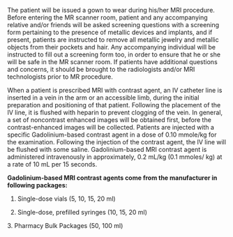 The patient will be issued a gown to wear during his/her MRI procedure. Before entering the MR scanner room, patient and any accompanying relative and/or friends will be asked screening questions with a screening form pertaining to the presence of metallic devices and implants, and if present, patients are instructed to remove all metallic jewelry and metallic objects from their pockets and hair. Any accompanying individual will be instructed to fill out a screening form too, in order to ensure that he or she will be safe in the MR scanner room. If patients have additional questions and concerns, it should be brought to the radiologists and/or MRI technologists prior to MR procedure.

When a patient is prescribed MRI with contrast agent, an IV catheter line is inserted in a vein in the arm or an accessible limb, during the initial preparation and positioning of that patient. Following the placement of the IV line, it is flushed with heparin to prevent clogging of the vein. In general, a set of noncontrast enhanced images will be obtained first, before the contrast-enhanced images will be collected. Patients are injected with a specific Gadolinium-based contrast agent in a dose of 0.10 mmole/kg for the examination. Following the injection of the contrast agent, the IV line will be flushed with some saline. Gadolinium-based MRI contrast agent is administered intravenously in approximately, 0.2 mL/kg (0.1 mmoles/ kg) at a rate of 10 mL per 15 seconds.

**Gadolinium-based MRI contrast agents come from the manufacturer in following packages:**

1. Single-dose vials (5, 10, 15, 20 ml)

2. Single-dose, prefilled syringes (10, 15, 20 ml)

3. Pharmacy Bulk Packages (50, 100 ml)